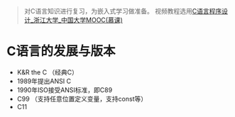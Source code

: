 >对C语言知识进行复习，为嵌入式学习做准备。
>视频教程选用[C语言程序设计_浙江大学_中国大学MOOC(慕课) ](https://www.icourse163.org/course/ZJU-9001)


# C语言的发展与版本

- K&R the C （经典C）
- 1989年提出ANSI C
- 1990年ISO接受ANSI标准，即C89
- C99 （支持任意位置定义变量，支持const等）
- C11



